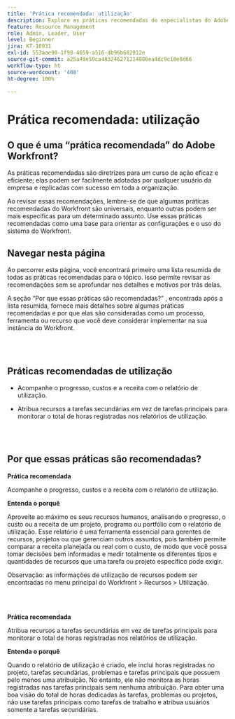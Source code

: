 ```yaml
---
title: 'Prática recomendada: utilização'
description: Explore as práticas recomendadas de especialistas do Adobe Workfront sobre configurar, gerenciar e usar o relatório de utilização.
feature: Resource Management
role: Admin, Leader, User
level: Beginner
jira: KT-10931
exl-id: 553aae90-1f98-4659-a516-db96b682012e
source-git-commit: a25a49e59ca483246271214886ea4dc9c10e8d66
workflow-type: ht
source-wordcount: '408'
ht-degree: 100%

---
```


# Prática recomendada: utilização

## O que é uma “prática recomendada” do Adobe Workfront?

As práticas recomendadas são diretrizes para um curso de ação eficaz e eficiente; elas podem ser facilmente adotadas por qualquer usuário da empresa e replicadas com sucesso em toda a organização.

Ao revisar essas recomendações, lembre-se de que algumas práticas recomendadas do Workfront são universais, enquanto outras podem ser mais específicas para um determinado assunto. Use essas práticas recomendadas como uma base para orientar as configurações e o uso do sistema do Workfront.

## Navegar nesta página

Ao percorrer esta página, você encontrará primeiro uma lista resumida de todas as práticas recomendadas para o tópico. Isso permite revisar as recomendações sem se aprofundar nos detalhes e motivos por trás delas.

A seção “Por que essas práticas são recomendadas?” , encontrada após a lista resumida, fornece mais detalhes sobre algumas práticas recomendadas e por que elas são consideradas como um processo, ferramenta ou recurso que você deve considerar implementar na sua instância do Workfront.

</br>
</br>

## Práticas recomendadas de utilização

* Acompanhe o progresso, custos e a receita com o relatório de utilização.

* Atribua recursos a tarefas secundárias em vez de tarefas principais para monitorar o total de horas registradas nos relatórios de utilização.

</br>
</br>

## Por que essas práticas são recomendadas?

**Prática recomendada**

Acompanhe o progresso, custos e a receita com o relatório de utilização.



**Entenda o porquê**

Aproveite ao máximo os seus recursos humanos, analisando o progresso, o custo ou a receita de um projeto, programa ou portfólio com o relatório de utilização. Esse relatório é uma ferramenta essencial para gerentes de recursos, projetos ou que gerenciam outros assuntos, pois também permite comparar a receita planejada ou real com o custo, de modo que você possa tomar decisões bem informadas e medir totalmente os diferentes tipos e quantidades de recursos que uma tarefa ou projeto específico pode exigir.



Observação: as informações de utilização de recursos podem ser encontradas no menu principal do Workfront > Recursos > Utilização.

</br>
</br>

**Prática recomendada**

Atribua recursos a tarefas secundárias em vez de tarefas principais para monitorar o total de horas registradas nos relatórios de utilização.



**Entenda o porquê**

Quando o relatório de utilização é criado, ele inclui horas registradas no projeto, tarefas secundárias, problemas e tarefas principais que possuem pelo menos uma atribuição. No entanto, ele não monitora as horas registradas nas tarefas principais sem nenhuma atribuição. Para obter uma boa visão do total de horas dedicadas às tarefas, problemas ou projetos, não use tarefas principais como tarefas de trabalho e atribua usuários somente a tarefas secundárias.
